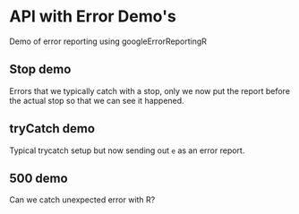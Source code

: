 # API with Error Demo's

Demo of error reporting using googleErrorReportingR


## Stop demo

Errors that we typically catch with a stop, only we now put the report before the actual stop so that we can see it happened.


## tryCatch demo

Typical trycatch setup but now sending out `e` as an error report.


## 500 demo

Can we catch unexpected error with R?

